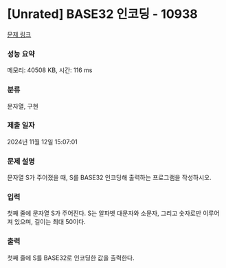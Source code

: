 # [Unrated] BASE32 인코딩 - 10938 

[문제 링크](https://www.acmicpc.net/problem/10938) 

### 성능 요약

메모리: 40508 KB, 시간: 116 ms

### 분류

문자열, 구현

### 제출 일자

2024년 11월 12일 15:07:01

### 문제 설명

<p>문자열 S가 주어졌을 때, S를 BASE32 인코딩해 출력하는 프로그램을 작성하시오.</p>

### 입력 

 <p>첫째 줄에 문자열 S가 주어진다. S는 알파벳 대문자와 소문자, 그리고 숫자로만 이루어져 있으며, 길이는 최대 50이다.</p>

### 출력 

 <p>첫째 줄에 S를 BASE32로 인코딩한 값을 출력한다.</p>

